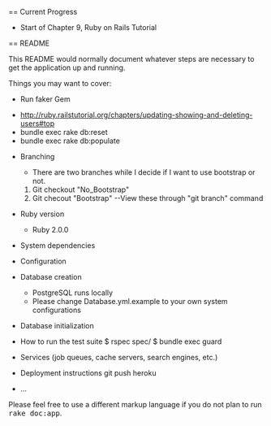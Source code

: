 == Current Progress
* Start of Chapter 9, Ruby on Rails Tutorial



== README

This README would normally document whatever steps are necessary to get the
application up and running.

Things you may want to cover:

* Run faker Gem
- http://ruby.railstutorial.org/chapters/updating-showing-and-deleting-users#top
- bundle exec rake db:reset
- bundle exec rake db:populate


* Branching
  - There are two branches while I decide if I want to use bootstrap or not. 
  1. Git checkout "No_Bootstrap"
  2. Git checout "Bootstrap"
  --View these through "git branch" command


* Ruby version
  - Ruby 2.0.0

* System dependencies

* Configuration

* Database creation
  - PostgreSQL runs locally
  - Please change Database.yml.example to your own system configurations

* Database initialization

* How to run the test suite
  $ rspec spec/
  $ bundle exec guard

* Services (job queues, cache servers, search engines, etc.)

* Deployment instructions
  git push heroku

* ...


Please feel free to use a different markup language if you do not plan to run
<tt>rake doc:app</tt>.
